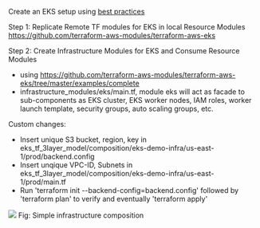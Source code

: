 Create an EKS setup using [best practices](https://www.terraform-best-practices.com/key-concepts)

Step 1: Replicate Remote TF modules for EKS in local Resource Modules
https://github.com/terraform-aws-modules/terraform-aws-eks

Step 2: Create Infrastructure Modules for EKS and Consume Resource Modules
- using https://github.com/terraform-aws-modules/terraform-aws-eks/tree/master/examples/complete
- infrastructure_modules/eks/main.tf, module eks will act as facade to sub-components as EKS cluster, EKS worker nodes, IAM roles, worker launch template, security groups, auto scaling groups, etc.

Custom changes: 
- Insert unique S3 bucket, region, key in eks_tf_3layer_model/composition/eks-demo-infra/us-east-1/prod/backend.config
- Insert unqique VPC-ID, Subnets in eks_tf_3layer_model/composition/eks-demo-infra/us-east-1/prod/main.tf
- Run 'terraform init --backend-config=backend.config' followed by 'terraform plan' to verify and eventually 'terraform apply'


![](https://gblobscdn.gitbook.com/assets%2F-LMqIrDmky_20pK6TFJ3%2F-LMsEyvFSkhI7U5bXYr0%2F-LMsFSH4bEnNaV2UP-K6%2FComposition%201.png?alt=media&token=bf8b7677-4ba6-4001-a176-3916587f4250)
Fig: Simple infrastructure composition
